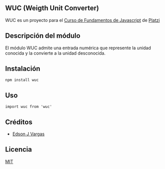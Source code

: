 ## WUC (Weigth Unit Converter)
WUC es un proyecto para el [Curso de Fundamentos de Javascript](https://platzi.com/js) de [Platzi](https://platzi.com)

## Descripción del módulo
El módulo WUC admite una entrada numérica que represente la unidad conocida y la convierte a la unidad desconocida.

## Instalación
```
npm install wuc
```

## Uso
```
import wuc from 'wuc'
```

## Créditos
- [Edson J Vargas](https://edsonvargas.com.ve)

## Licencia

[MIT](https://opensource.org/licenses/MIT)
